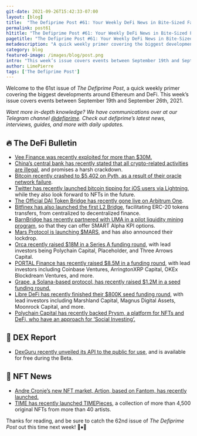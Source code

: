 ```yaml
---
git-date: 2021-09-26T15:42:33-07:00
layout: [blog]
title:  "The Defiprime Post #61: Your Weekly DeFi News in Bite-Sized Fashion"
permalink: post61
h1title: "The Defiprime Post #61: Your Weekly DeFi News in Bite-Sized Fashion"
pagetitle: "The Defiprime Post #61: Your Weekly DeFi News in Bite-Sized Fashion"
metadescription: "A quick weekly primer covering the biggest developments around Ethereum and DeFi. This week’s issue covers events between September 19th and September 26th, 2021"
category: blog
featured-image: /images/blog/post.png
intro: "This week’s issue covers events between September 19th and September 26th, 2021"
author: LimePierre
tags: ['The Defiprime Post']
---
```


Welcome to the 61st issue of _The Defiprime Post_, a quick weekly primer covering the biggest developments around Ethereum and DeFi. This week’s issue covers events between September 19th and September 26th, 2021.

_Want more in-depth knowledge? We have communications over at our Telegram channel [@defiprime](https://t.me/defiprime). Check out defiprime’s latest news, interviews, guides, and more with daily updates._


## 🔥 The DeFi Bulletin

* [Vee Finance was recently exploited for more than $30M.](https://twitter.com/defiprime/status/1440092294703566855)
* [China’s central bank has recently stated that all crypto-related activities are illegal](https://www.cnbc.com/amp/2021/09/24/china-central-bank-vows-harsh-crackdown-on-cryptocurrency-industry.html?__twitter_impression=true&s=09), and promises a harsh crackdown.
* [Bitcoin recently crashed to $5,402 on Pyth, as a result of their oracle network failure](https://www.bloomberg.com/news/articles/2021-09-21/bitcoin-price-crashed-to-5-402-on-network-backed-by-big-quants).
* [Twitter has recently launched bitcoin tipping for iOS users via Lightning](https://www.theblockcrypto.com/post/118450/twitter-rolls-out-bitcoin-tipping-for-ios-users-via-lightning-looks-to-nfts-for-the-future), while they also look forward to NFTs in the future.
* [The Official DAI Token Bridge has recently gone live on Arbitrum One](https://forum.makerdao.com/t/official-dai-token-bridge-now-live-on-arbitrum-one/10438).
* [Bitfinex has also launched the first L2 Bridge](https://cointelegraph.com/news/bitfinex-launches-the-first-l2-bridge-from-cefi-to-defi), facilitating ERC-20 tokens transfers, from centralized to decentralized finance.
* [BarnBridge has recently partnered with UMA in a pilot liquidity mining program](https://medium.com/barnbridge/barnbridge-partners-with-uma-to-offer-smart-alpha-kpi-options-79dcb8165878), so that they can offer SMART Alpha KPI options. 
* [Mars Protocol is launching $MARS](https://mars-protocol.medium.com/ignition-phase-announcing-the-mars-protocol-lockdrop-and-mars-token-launch-fa5b5160996d), and has also announced their lockdrop.
* [Orca recently raised $18M in a Series A funding round](https://orca-so.medium.com/orca-raises-18m-from-polychain-placeholder-three-arrows-and-more-4e756dacf812), with lead investors being Polychain Capital, Placeholder, and Three Arrows Capital.
* [PORTAL Finance has recently raised $8.5M in a funding round](https://medium.com/portal-finance/portal-finance-successfully-raised-8-5-million-from-industry-heavyweights-4bc6e52c0af2), with lead investors including Coinbase Ventures, ArringtonXRP Capital, OKEx Blockdream Ventures, and more.
* [Grape, a Solana-based protocol, has recently raised $1.2M in a seed funding round.](https://www.theblockcrypto.com/amp/post/118410/solana-based-grape-protocol-seed-funding?utm_source=twitter&utm_medium=social&__twitter_impression=true&s=09)
* [Libre DeFi has recently finished their $800K seed funding round](https://libredefi.medium.com/libre-defi-announces-completion-of-seed-round-b27887886ae), with lead investors including Marshland Capital, Magnus Digital Assets, Moonrock Capital, and more.
* [Polychain Capital has recently backed Prysm, a platform for NFTs and DeFi, who have an approach for ‘Social Investing’.](https://www.coindesk.com/business/2021/09/21/get-ready-for-investor-fan-tokens-polychain-backs-prysms-approach-to-social-investing/?outputType=amp&__twitter_impression=true&s=09)


## 💱 DEX Report

* [DexGuru recently unveiled its API to the public for use](https://twitter.com/dexguru/status/1440374604011167751), and is available for free during the Beta.


## 💎 NFT News

* [Andre Cronje’s new NFT market, Artion, based on Fantom, has recently launched.](https://www.coindesk.com/tech/2021/09/24/andre-cronjes-new-nft-marketplace-is-a-vampire-attack-suicide-pact/?outputType=amp&__twitter_impression=true&s=09)
* [TIME has recently launched TIMEPieces](https://time.com/6100404/timepieces-nft-collection/), a collection of more than 4,500 original NFTs from more than 40 artists.

Thanks for reading, and be sure to catch the 62nd issue of _The Defiprime Post_ out this time next week! 👋♦️👋
